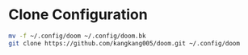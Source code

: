 # Clone Configuration

``` sh
mv -f ~/.config/doom ~/.config/doom.bk
git clone https://github.com/kangkang005/doom.git ~/.config/doom
```
